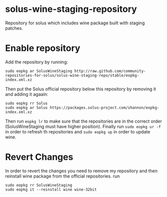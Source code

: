 # solus-wine-staging-repository
Repository for solus which includes wine package built with staging patches.

# Enable repository
Add the repository by running:
```
sudo eopkg ar SolusWineStaging http://raw.github.com/community-repositories-for-solus/solus-wine-staging-repo/stable/eopkg-index.xml.xz
```
Then put the Solus official repository below this repository by removing it and adding it agaain:
```
sudo eopkg rr Solus
sudo eopkg ar Solus https://packages.solus-project.com/shannon/eopkg-index.xml.xz
```
Then run `eopkg lr` to make sure that the repositories are in the correct order (SolusWineStaging must have higher position). Finally run `sudo eopkg ur -f` in order to refresh th repositories and `sudo eopkg up` in order to update wine.

# Revert Changes
In order to revert the changes you need to remove my repository and then reinstall wine package from the official repositories. run
```
sudo eopkg rr SolusWineStaging
sudo eopkg it --reinstall wine wine-32bit
```
